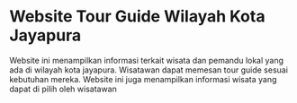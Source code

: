 # Website Tour Guide Wilayah Kota Jayapura

Website ini menampilkan informasi terkait wisata dan pemandu lokal yang ada di wilayah kota jayapura. Wisatawan dapat memesan tour guide sesuai kebutuhan mereka. Website ini juga menampilkan informasi wisata yang dapat di pilih oleh wisatawan
